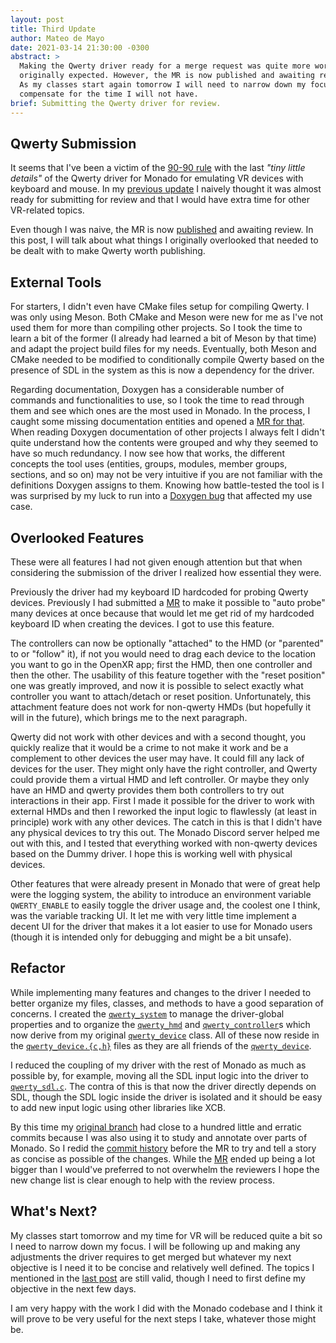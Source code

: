 ```yaml
---
layout: post
title: Third Update
author: Mateo de Mayo
date: 2021-03-14 21:30:00 -0300
abstract: >
  Making the Qwerty driver ready for a merge request was quite more work than
  originally expected. However, the MR is now published and awaiting review.
  As my classes start again tomorrow I will need to narrow down my focus to
  compensate for the time I will not have.
brief: Submitting the Qwerty driver for review.
---
```


## Qwerty Submission

It seems that I've been a victim of the [90-90 rule][ninety-ninety] with the
last *"tiny little details"* of the Qwerty driver for Monado for emulating VR
devices with keyboard and mouse. In my [previous update][vr-update-2] I naively
thought it was almost ready for submitting for review and that I would have
extra time for other VR-related topics.

Even though I was naive, the MR is now [published][qwerty-mr] and awaiting
review. In this post, I will talk about what things I originally overlooked that
needed to be dealt with to make Qwerty worth publishing.

## External Tools

For starters, I didn't even have CMake files setup for compiling Qwerty. I was
only using Meson. Both CMake and Meson were new for me as I've not used them for
more than compiling other projects. So I took the time to learn a bit of the
former (I already had learned a bit of Meson by that time) and adapt the project
build files for my needs. Eventually, both Meson and CMake needed to be modified
to conditionally compile Qwerty based on the presence of SDL in the system as
this is now a dependency for the driver.

Regarding documentation, Doxygen has a considerable number of commands and
functionalities to use, so I took the time to read through them and see which
ones are the most used in Monado. In the process, I caught some missing
documentation entities and opened a [MR for that][doxygen-mr]. When
reading Doxygen documentation of other projects I always felt I didn't quite
understand how the contents were grouped and why they seemed to have so much
redundancy. I now see how that works, the different concepts the tool uses
(entities, groups, modules, member groups, sections, and so on) may not be very
intuitive if you are not familiar with the definitions Doxygen assigns to them.
Knowing how battle-tested the tool is I was surprised by my luck to run into a
[Doxygen bug][doxygen-bug] that affected my use case.

## Overlooked Features

These were all features I had not given enough attention but that when
considering the submission of the driver I realized how essential they were.

Previously the driver had my keyboard ID hardcoded for probing Qwerty devices.
Previously I had submitted a [MR][autoprobe-many-mr] to make it possible to
"auto probe" many devices at once because that would let me get rid of my
hardcoded keyboard ID when creating the devices. I got to use this
feature.

The controllers can now be optionally "attached" to the HMD (or "parented" to or
"follow" it), if not you would need to drag each device to the location you want
to go in the OpenXR app; first the HMD, then one controller and then the other.
The usability of this feature together with the "reset position" one was greatly
improved, and now it is possible to select exactly what controller you want to
attach/detach or reset position. Unfortunately, this attachment feature does not
work for non-qwerty HMDs (but hopefully it will in the future), which brings me
to the next paragraph.

Qwerty did not work with other devices and with a second thought, you quickly
realize that it would be a crime to not make it work and be a complement to
other devices the user may have. It could fill any lack of devices for the user.
They might only have the right controller, and Qwerty could provide them a
virtual HMD and left controller. Or maybe they only have an HMD and qwerty
provides them both controllers to try out interactions in their app. First I
made it possible for the driver to work with external HMDs and then I reworked
the input logic to flawlessly (at least in principle) work with any other
devices. The catch in this is that I didn't have any physical devices to try
this out. The Monado Discord server helped me out with this, and I tested that
everything worked with non-qwerty devices based on the Dummy driver. I hope this
is working well with physical devices.

Other features that were already present in Monado that were of great help were
the logging system, the ability to introduce an environment variable
`QWERTY_ENABLE` to easily toggle the driver usage and, the coolest one I think,
was the variable tracking UI. It let me with very little time implement a decent
UI for the driver that makes it a lot easier to use for Monado users (though
it is intended only for debugging and might be a bit unsafe).

## Refactor

While implementing many features and changes to the driver I needed to better
organize my files, classes, and methods to have a good separation of concerns. I
created the [`qwerty_system`] to manage the driver-global properties and to
organize the [`qwerty_hmd`] and [`qwerty_controller`]s which now derive from my
original [`qwerty_device`] class. All of these now reside in the
[`qwerty_device.{c,h}`][qwerty-src] files as they are all friends of the
[`qwerty_device`].

I reduced the coupling of my driver with the rest of Monado as much as possible
by, for example, moving all the SDL input logic into the driver to
[`qwerty_sdl.c`]. The contra of this is that now the driver directly depends on
SDL, though the SDL logic inside the driver is isolated and it should be
easy to add new input logic using other libraries like XCB.

By this time my [original branch][qwerty-raw-history] had close to a hundred
little and erratic commits because I was also using it to study and annotate
over parts of Monado. So I redid the [commit history][qwerty-history] before the
MR to try and tell a story as concise as possible of the changes. While the
[MR][qwerty-mr] ended up being a lot bigger than I would've preferred to not
overwhelm the reviewers I hope the new change list is clear enough to help with
the review process.

## What's Next?

My classes start tomorrow and my time for VR will be reduced quite a bit so I
need to narrow down my focus. I will be following up and making any adjustments
the driver requires to get merged but whatever my next objective is I need it to
be concise and relatively well defined. The topics I mentioned in the [last
post][vr-update-2-next] are still valid, though I need to first define my
objective in the next few days.

I am very happy with the work I did with the Monado codebase and I think it will
prove to be very useful for the next steps I take, whatever those might be.

[ninety-ninety]: https://en.wikipedia.org/wiki/Ninety-ninety_rule
[qwerty-mr]: https://gitlab.freedesktop.org/monado/monado/-/merge_requests/714
[vr-update-2]: /blog/vr-update-2
[doxygen-mr]: https://gitlab.freedesktop.org/monado/monado/-/merge_requests/708
[doxygen-bug]: https://github.com/doxygen/doxygen/issues/8418
[`qwerty_system`]: https://github.com/mateosss/monado/blob/8b2015f8a39a779826198f4a03b760d7e21524df/src/xrt/drivers/qwerty/qwerty_device.h#L31
[`qwerty_device`]: https://github.com/mateosss/monado/blob/8b2015f8a39a779826198f4a03b760d7e21524df/src/xrt/drivers/qwerty/qwerty_device.h#L45
[`qwerty_hmd`]: https://github.com/mateosss/monado/blob/8b2015f8a39a779826198f4a03b760d7e21524df/src/xrt/drivers/qwerty/qwerty_device.h#L70
[`qwerty_controller`]: https://github.com/mateosss/monado/blob/8b2015f8a39a779826198f4a03b760d7e21524df/src/xrt/drivers/qwerty/qwerty_device.h#L77
[qwerty-src]: https://github.com/mateosss/monado/tree/8b2015f8a39a779826198f4a03b760d7e21524df/src/xrt/drivers/qwerty
[`qwerty_sdl.c`]: https://github.com/mateosss/monado/blob/8b2015f8a39a779826198f4a03b760d7e21524df/src/xrt/drivers/qwerty/qwerty_sdl.c#L90
[qwerty-raw-history]: https://github.com/mateosss/monado/commits/mateosss/qwerty-raw
[qwerty-history]: https://github.com/mateosss/monado/commits/mateosss/qwerty
[autoprobe-many-mr]: https://gitlab.freedesktop.org/monado/monado/-/merge_requests/699
[vr-update-2-next]: /blog/vr-update-2#whats-next
